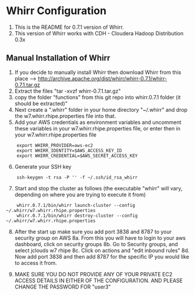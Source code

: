 
# Whirr Configuration #

1. This is the README for 0.7.1 version of Whirr.
2. This version of Whirr works with CDH - Cloudera Hadoop Distribution 0.3x

## Manual Installation of Whirr ##
1. If you decide to manually install Whirr then download Whirr from this place
	--> http://archive.apache.org/dist/whirr/whirr-0.7.1/whirr-0.7.1.tar.gz
2. Extract the files "tar -xvzf whirr-0.7.1.tar.gz"
3. copy the folder "functions" from this git repo into whirr.0.7.1 folder (it should be extracted)"
4. Next create a ".whirr" folder in your home directory "~/.whirr" and drop the w7.whirr.rhipe.properties file into that. 
5. Add your AWS credentials as environment variables and uncomment these variables in your w7.whirr.rhipe.properties file, or enter then in your w7.whirr.rhipe.properties file
````
	export WHIRR_PROVIDER=aws-ec2
	export WHIRR_IDENTITY=$AWS_ACCESS_KEY_ID
	export WHIRR_CREDENTIAL=$AWS_SECRET_ACCESS_KEY
````
6. Generate your SSH key
````
	ssh-keygen -t rsa -P '' -f ~/.ssh/id_rsa_whirr
````
7. Start and stop the cluster as follows (the executable "whirr" will vary, depending on where you are trying to execute it from)
````
	whirr.0.7.1/bin/whirr launch-cluster --config ~/.whirr/w7.whirr.rhipe.properties
	whirr.0.7.1/bin/whirr destroy-cluster --config ~/.whirr/w7.whirr.rhipe.properties
````
8. After the start up make sure you add port 3838 and 8787 to your security group on AWS
8a. From this you will have to login to your aws dashboard, click on security groups
8b. Go to Security groups, and select jclouds w7 rhipe
8c. Click on actions and "edit inbound rules"
8d. Now add port 3838 and then add 8787 for the specific IP you would like to access it from.

9. MAKE SURE YOU DO NOT PROVIDE ANY OF YOUR PRIVATE EC2 ACCESS DETAILS IN EITHER OF THE CONFIGURATION. AND PLEASE CHANGE THE PASSWORD FOR "user3"
